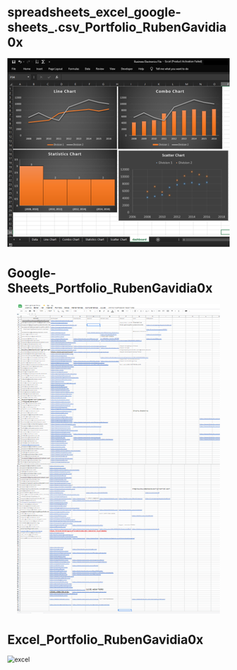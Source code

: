 # spreadsheets_excel_google-sheets_.csv_Portfolio_RubenGavidia0x

![excelCHARTS](https://github.com/RubenGavidia/spreadsheets_excel_google-sheets_.csv_Portfolio_RubenGavidia0x/blob/main/Dan_Bricklin/dashboard%20charts.png?raw=true)


# Google-Sheets_Portfolio_RubenGavidia0x

<p align="center">
  <img width="460" height="700" src="https://github.com/RubenGavidia/Data_Portfolio_RubenGavidia0x/blob/main/DATA/google%20sheets%20last%20data%20entry%20job.png?raw=true">
</p>


# Excel_Portfolio_RubenGavidia0x

![excel](https://github.com/RubenGavidia/Excel_Portfolio_RubenGavidia0x/blob/main/Untitled.png)
